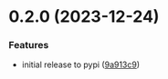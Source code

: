 # 0.2.0 (2023-12-24)


### Features

* initial release to pypi ([9a913c9](https://github.com/iloveitaly/readwise-to-datasette/commit/9a913c90dbaf3c2f72dd7607924ba12c9f193000))



